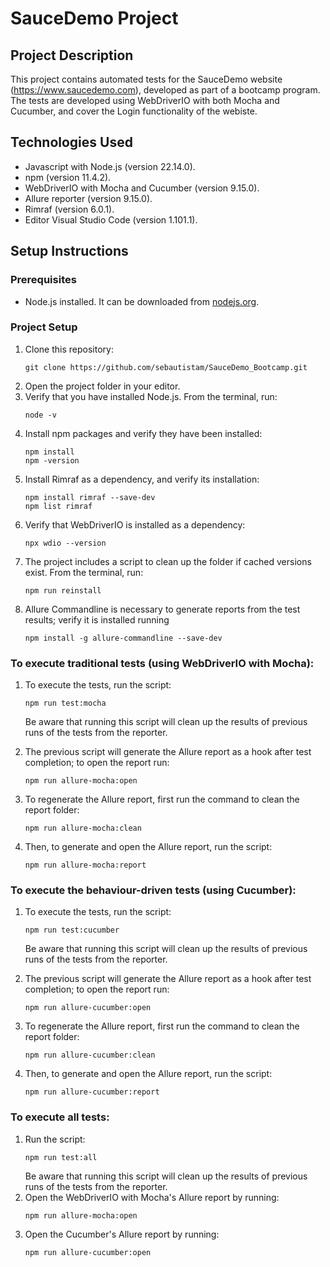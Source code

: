 # SauceDemo Project

## Project Description

This project contains automated tests for the SauceDemo website (https://www.saucedemo.com), developed as part of a bootcamp program. The tests are developed using WebDriverIO with both Mocha and Cucumber, and cover the Login functionality of the webiste.


## Technologies Used

- Javascript with Node.js (version 22.14.0).
- npm (version 11.4.2).
- WebDriverIO with Mocha and Cucumber (version 9.15.0).
- Allure reporter (version 9.15.0).
- Rimraf (version 6.0.1).
- Editor Visual Studio Code (version 1.101.1).

## Setup Instructions

### Prerequisites

- Node.js installed. It can be downloaded from [nodejs.org](https://nodejs.org).

### Project Setup

1. Clone this repository:
   ```
   git clone https://github.com/sebautistam/SauceDemo_Bootcamp.git
   ```
2. Open the project folder in your editor.
3. Verify that you have installed Node.js. From the terminal, run:
   ```
   node -v
   ```
4. Install npm packages and verify they have been installed:
   ```
   npm install
   npm -version
   ```
5. Install Rimraf as a dependency, and verify its installation:
   ```
   npm install rimraf --save-dev
   npm list rimraf
   ```
6. Verify that WebDriverIO is installed as a dependency:
   ```
   npx wdio --version
   ```
7. The project includes a script to clean up the folder if cached versions exist. From the terminal, run:
   ```
   npm run reinstall
   ```
8. Allure Commandline is necessary to generate reports from the test results; verify it is installed running
   ```
   npm install -g allure-commandline --save-dev
   ```

### To execute traditional tests (using WebDriverIO with Mocha):

1. To execute the tests, run the script:
   ```
   npm run test:mocha
   ```
    Be aware that running this script will clean up the results of previous runs of the tests from the reporter.
  
2. The previous script will generate the Allure report as a hook after test completion; to open the report run:
   ```
   npm run allure-mocha:open
   ```
     
3. To regenerate the Allure report, first run the command to clean the report folder:
   ```
   npm run allure-mocha:clean
   ```
     
4. Then, to generate and open the Allure report, run the script:
   ```
   npm run allure-mocha:report
   ```

### To execute the behaviour-driven tests (using Cucumber):

1. To execute the tests, run the script:
   ```
   npm run test:cucumber
   ```
    Be aware that running this script will clean up the results of previous runs of the tests from the reporter.
  
2. The previous script will generate the Allure report as a hook after test completion; to open the report run:
   ```
   npm run allure-cucumber:open
   ```
     
3. To regenerate the Allure report, first run the command to clean the report folder:
   ```
   npm run allure-cucumber:clean
   ```
     
4. Then, to generate and open the Allure report, run the script:
   ```
   npm run allure-cucumber:report
   ```

### To execute all tests:

1. Run the script:
   ```
   npm run test:all
   ```
    Be aware that running this script will clean up the results of previous runs of the tests from the reporter.
2. Open the WebDriverIO with Mocha's Allure report by running:
   ```
   npm run allure-mocha:open
   ```
3. Open the Cucumber's Allure report by running:
   ```
   npm run allure-cucumber:open
   ```
